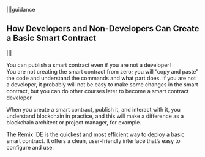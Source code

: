 |||guidance

## How Developers and Non-Developers Can Create a Basic Smart Contract

|||


You can publish a smart contract even if you are not a developer\!  
You are not creating the smart contract from zero; you will “copy and paste” the code and understand the commands and what part does. If you are not a developer, it probably will not be easy to make some changes in the smart contract, but you can do other courses later to become a smart contract developer.

When you create a smart contract, publish it, and interact with it, you understand blockchain in practice, and this will make a difference as a blockchain architect or project manager, for example.

The Remix IDE is the quickest and most efficient way to deploy a basic smart contract. It offers a clean, user-friendly interface that’s easy to configure and use.
